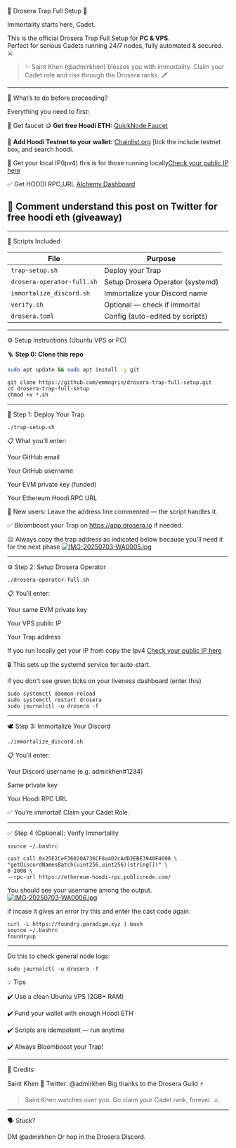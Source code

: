 🧡 Drosera Trap Full Setup 🧡

Immortality starts here, Cadet.

This is the official Drosera Trap Full Setup for **PC & VPS**.  
Perfect for serious Cadets running 24/7 nodes, fully automated & secured. ⚔️

> ✨ Saint Khen (@admirkhen) blesses you with immortality.
Claim your Cadet role and rise through the Drosera ranks. 🗡️


---

🧱 What’s to do before proceeding?

Everything you need to first:

📌 Get faucet 🪙 **Get free Hoodi ETH:** [QuickNode Faucet](https://faucet.quicknode.com/ethereum/hoodi/)

📌 **Add Hoodi Testnet to your wallet:** [Chainlist.org](https://chainlist.org/) [tick the include testnet box, and search hoodi.

📌 Get your local IP(Ipv4) this is for those running locally[Check your public IP here](https://whatismyipaddress.com/)

✅️ Get HOODI RPC_URL [Alchemy Dashboard](https://dashboard.alchemy.com/apps/x3e15w6dbehw92s1/networks)

🏅 Comment understand this post on Twitter for free hoodi eth (giveaway)
---


---

📂 Scripts Included

| File | Purpose |
| ---- | ------- |
| `trap-setup.sh` | Deploy your Trap |
| `drosera-operator-full.sh` | Setup Drosera Operator (systemd) |
| `immortalize_discord.sh` | Immortalize your Discord name |
| `verify.sh` | Optional — check if immortal |
| `drosera.toml` | Config (auto-edited by scripts) |


---

⚙️ Setup Instructions (Ubuntu VPS or PC)

🪜 **Step 0: Clone this repo**

```bash
sudo apt update && sudo apt install -y git
```
```
git clone https://github.com/emmogrin/drosera-trap-full-setup.git
cd drosera-trap-full-setup
chmod +x *.sh
```

---

🐳 Step 1: Deploy Your Trap
```
./trap-setup.sh
```
📋 What you’ll enter:

Your GitHub email

Your GitHub username

Your EVM private key (funded)

Your Ethereum Hoodi RPC URL


🚨 New users: Leave the address line commented — the script handles it.

✅ Bloomboost your Trap on https://app.drosera.io if needed.

😑 Always copy the trap address as indicated below because you'll need it for the next phase
[![IMG-20250703-WA0005.jpg](https://i.postimg.cc/8cB6jc8g/IMG-20250703-WA0005.jpg)](https://postimg.cc/zHvBQJXx)

---

⚙️ Step 2: Setup Drosera Operator
```
./drosera-operator-full.sh
```
📋 You’ll enter:

Your same EVM private key

Your VPS public IP 

Your Trap address

If you run locally get your IP from copy the Ipv4 [Check your public IP here](https://whatismyipaddress.com/)


🔒 This sets up the systemd service for auto-start.

if you don't see green ticks on your liveness dashboard (enter this)
```
sudo systemctl daemon-reload
sudo systemctl restart drosera
sudo journalctl -u drosera -f
```


---

🕊️ Step 3: Immortalize Your Discord
```
./immortalize_discord.sh
```
📋 You’ll enter:

Your Discord username (e.g. admirkhen#1234)

Same private key

Your Hoodi RPC URL


✅ You’re immortal! Claim your Cadet Role.


---

✅ Step 4 (Optional): Verify Immortality
```
source ~/.bashrc
```
```
cast call 0x25E2CeF36020A736CF8a4D2cAdD2EBE3940F4608 \
"getDiscordNamesBatch(uint256,uint256)(string[])" \
0 2000 \
--rpc-url https://ethereum-hoodi-rpc.publicnode.com/
```
You should see your username among the output.
[![IMG-20250703-WA0006.jpg](https://i.postimg.cc/76WsS3x8/IMG-20250703-WA0006.jpg)](https://postimg.cc/TLnJ6WLC)

if incase it gives an error try this and enter the cast code again.
```
curl -L https://foundry.paradigm.xyz | bash
source ~/.bashrc
foundryup
```
---
Do this to check general node logs:
```
sudo journalctl -u drosera -f
```

💡 Tips

✔️ Use a clean Ubuntu VPS (2GB+ RAM)

✔️ Fund your wallet with enough Hoodi ETH

✔️ Scripts are idempotent — run anytime

✔️ Always Bloomboost your Trap!


---

👑 Credits

Saint Khen 🧡 Twitter: @admirkhen
Big thanks to the Drosera Guild ⚡

> Saint Khen watches over you. Go claim your Cadet rank, forever. ⚔️




---

🗣 Stuck?

DM @admirkhen
Or hop in the Drosera Discord.
